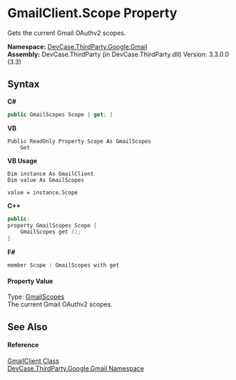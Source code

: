 # GmailClient.Scope Property 
 

Gets the current Gmail OAuthv2 scopes.

**Namespace:**&nbsp;<a href="N_DevCase_ThirdParty_Google_Gmail">DevCase.ThirdParty.Google.Gmail</a><br />**Assembly:**&nbsp;DevCase.ThirdParty (in DevCase.ThirdParty.dll) Version: 3.3.0.0 (3.3)

## Syntax

**C#**<br />
``` C#
public GmailScopes Scope { get; }
```

**VB**<br />
``` VB
Public ReadOnly Property Scope As GmailScopes
	Get
```

**VB Usage**<br />
``` VB Usage
Dim instance As GmailClient
Dim value As GmailScopes

value = instance.Scope

```

**C++**<br />
``` C++
public:
property GmailScopes Scope {
	GmailScopes get ();
}
```

**F#**<br />
``` F#
member Scope : GmailScopes with get

```


#### Property Value
Type: <a href="T_DevCase_ThirdParty_Google_Gmail_GmailScopes">GmailScopes</a><br />The current Gmail OAuthv2 scopes.

## See Also


#### Reference
<a href="T_DevCase_ThirdParty_Google_Gmail_GmailClient">GmailClient Class</a><br /><a href="N_DevCase_ThirdParty_Google_Gmail">DevCase.ThirdParty.Google.Gmail Namespace</a><br />
